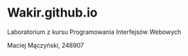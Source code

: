 # Wakir.github.io
Laboratorium z kursu Programowania Interfejsów Webowych

Maciej Mączyński, 248907
